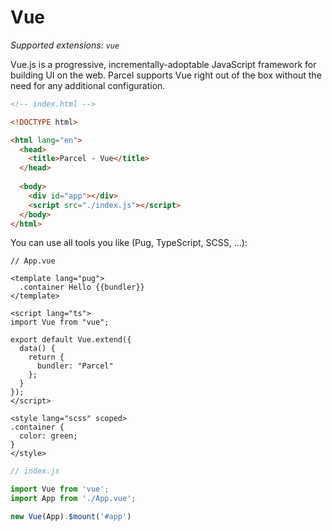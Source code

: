 # Vue

_Supported extensions: `vue`_

Vue.js is a progressive, incrementally-adoptable JavaScript framework for building UI on the web. Parcel supports Vue right out of the box without the need for any additional configuration.

```html
<!-- index.html -->

<!DOCTYPE html>

<html lang="en">
  <head>
    <title>Parcel - Vue</title>
  </head>
  
  <body>
    <div id="app"></div>
    <script src="./index.js"></script>
  </body>
</html>

```

You can use all tools you like (Pug, TypeScript, SCSS, ...):

```vue
// App.vue

<template lang="pug">
  .container Hello {{bundler}}
</template>

<script lang="ts">
import Vue from "vue";

export default Vue.extend({
  data() {
    return {
      bundler: "Parcel"
    };
  }
});
</script>

<style lang="scss" scoped>
.container {
  color: green;
}
</style>
```

```js
// index.js

import Vue from 'vue';
import App from './App.vue';

new Vue(App).$mount('#app')
```
